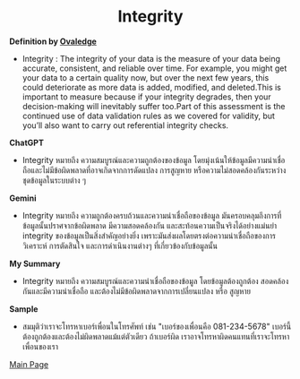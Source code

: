 <center><h1>Integrity</h1></center>

**Definition by [Ovaledge](https://www.ovaledge.com/blog/data-quality-metrics)**

- Integrity : The integrity of your data is the measure of your data being accurate, consistent, and reliable over time. For example, you might get your data to a certain quality now, but over the next few years, this could deteriorate as more data is added, modified, and deleted.This is important to measure because if your integrity degrades, then your decision-making will inevitably suffer too.Part of this assessment is the continued use of data validation rules as we covered for validity, but you’ll also want to carry out referential integrity checks.

**ChatGPT**

- Integrity หมายถึง ความสมบูรณ์และความถูกต้องของข้อมูล โดยมุ่งเน้นให้ข้อมูลมีความน่าเชื่อถือและไม่มีข้อผิดพลาดที่อาจเกิดจากการดัดแปลง การสูญหาย หรือความไม่สอดคล้องกันระหว่างชุดข้อมูลในระบบต่าง ๆ

**Gemini**

- Integrity หมายถึง ความถูกต้องครบถ้วนและความน่าเชื่อถือของข้อมูล  มันครอบคลุมถึงการที่ข้อมูลนั้นปราศจากข้อผิดพลาด มีความสอดคล้องกัน และสะท้อนความเป็นจริงได้อย่างแม่นยำ  integrity ของข้อมูลเป็นสิ่งสำคัญอย่างยิ่ง เพราะมันส่งผลโดยตรงต่อความน่าเชื่อถือของการวิเคราะห์ การตัดสินใจ และการดำเนินงานต่างๆ ที่เกี่ยวข้องกับข้อมูลนั้น

**My Summary** 

- Integrity หมายถึง ความสมบูรณ์และความน่าเชื่อถือของข้อมูล โดยข้อมูลต้องถูกต้อง สอดคล้องกันและมีความน่าเชื่อถือ และต้องไม่มีข้อผิดพลาดจากการเปลี่ยนแปลง หรือ สูญหาย

**Sample**

- สมมุติว่าเราจะโทรหาเบอร์เพื่อนในโทรศัพท์ เช่น "เบอร์ของเพื่อนคือ 081-234-5678" เบอร์นี้ต้องถูกต้องและต้องไม่ผิดพลาดแม้แต่ตัวเดียว ถ้าเบอร์ผิด เราอาจโทรหาผิดคนแทนที่เราจะโทรหาเพื่อนของเรา


[Main Page](readme.md)
